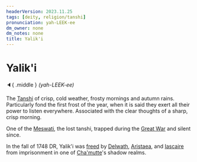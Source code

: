 ```yaml
---
headerVersion: 2023.11.25
tags: [deity, religion/tanshi]
pronunciation: yah-LEEK-ee
dm_owner: none
dm_notes: none
title: Yalik'i
---
```

# Yalik'i
:speaker:{ .middle } *(yah-LEEK-ee)*  

The [Tanshi](<../tanshi.md>) of crisp, cold weather, frosty mornings and autumn rains. Particularly fond the first frost of the year, when it is said they exert all their power to listen everywhere. Associated with the clear thoughts of a sharp, crisp morning.

One of the [Meswati](<./meswati.md>), the lost tanshi, trapped during the [Great War](<../../../../events/1500s/great-war.md>) and silent since. 


In the fall of 1748 DR, Yalik'i was [freed](<../../../../campaigns/dunmari-frontier/session-notes/session-54-dufr.md>) by [Delwath](<../../../../people/pcs/dunmar-fellowship/delwath.md>), [Aristaea](<../../../../people/pcs/dunmar-fellowship/guests/aristaea.md>), and [Iascaire](<../../../../people/pcs/dunmar-fellowship/guests/iascaire.md>) from imprisonment in one of [Cha'mutte](<../../../../people/extraplanar-powers/cha-mutte.md>)'s shadow realms. 
